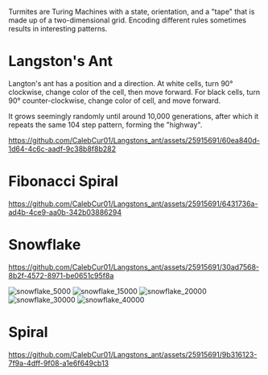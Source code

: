 Turmites are Turing Machines with a state, orientation, and a "tape" that is made up of a two-dimensional grid. Encoding different rules sometimes results in interesting patterns.
# Langston's Ant

Langton's ant has a position and a direction. At white cells, turn 90° clockwise, change color of the cell, then move forward.
For black cells, turn 90° counter-clockwise, change color of cell, and move forward.


It grows seemingly randomly until around 10,000 generations, after which it repeats the same 104 step pattern, forming 
the "highway".


https://github.com/CalebCur01/Langstons_ant/assets/25915691/60ea840d-1d64-4c6c-aadf-9c38b8f8b282

# Fibonacci Spiral

https://github.com/CalebCur01/Langstons_ant/assets/25915691/6431736a-ad4b-4ce9-aa0b-342b03886294

# Snowflake


https://github.com/CalebCur01/Langstons_ant/assets/25915691/30ad7568-8b2f-4572-8971-be0651c95f8a

![snowflake_5000](https://github.com/CalebCur01/Langstons_ant/assets/25915691/c24d0264-d453-4f0d-ae14-a1f3284c6506)
![snowflake_15000](https://github.com/CalebCur01/Langstons_ant/assets/25915691/f13c3b0a-cc6a-4214-a09d-5fae11f15349)
![snowflake_20000](https://github.com/CalebCur01/Langstons_ant/assets/25915691/f945f71e-4110-4733-9833-4f215a96cf18)
![snowflake_30000](https://github.com/CalebCur01/Langstons_ant/assets/25915691/66d9d1ee-4fb5-403e-b5fe-1c5962477434)
![snowflake_40000](https://github.com/CalebCur01/Langstons_ant/assets/25915691/a11de8ef-f9c4-447b-a648-1a4d8d4f3719)


# Spiral


https://github.com/CalebCur01/Langstons_ant/assets/25915691/9b316123-7f9a-4dff-9f08-a1e6f649cb13



